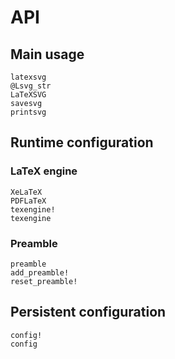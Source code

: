 # API

## Main usage

```@docs
latexsvg
@Lsvg_str
LaTeXSVG
savesvg
printsvg
```

## Runtime configuration

### LaTeX engine

```@docs
XeLaTeX
PDFLaTeX
texengine!
texengine
```

### Preamble

```@docs
preamble
add_preamble!
reset_preamble!
```

## Persistent configuration

```@docs
config!
config
```
